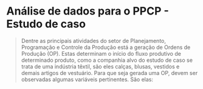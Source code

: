 # Análise de dados para o PPCP - Estudo de caso

> Dentre as principais atividades do setor de Planejamento, Programação e Controle da Produção está a geração de Ordens de Produção (OP). Estas determinam o início do fluxo produtivo de determinado produto, como a companhia alvo do estudo de caso se trata de uma indústria têxtil, são eles calças, blusas, vestidos e demais artigos de vestuário. 
Para que seja gerada uma OP, devem ser observadas algumas variáveis pertinentes. São elas:
